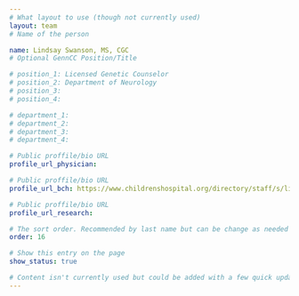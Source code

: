 ```yaml
---
# What layout to use (though not currently used)
layout: team
# Name of the person

name: Lindsay Swanson, MS, CGC
# Optional GennCC Position/Title

# position_1: Licensed Genetic Counselor
# position_2: Department of Neurology
# position_3:
# position_4:

# department_1:
# department_2:
# department_3:
# department_4:

# Public proffile/bio URL
profile_url_physician:

# Public proffile/bio URL
profile_url_bch: https://www.childrenshospital.org/directory/staff/s/lindsay-swanson

# Public proffile/bio URL
profile_url_research:

# The sort order. Recommended by last name but can be change as needed
order: 16

# Show this entry on the page
show_status: true

# Content isn't currently used but could be added with a few quick updates if needed to allow for bios
---
```

